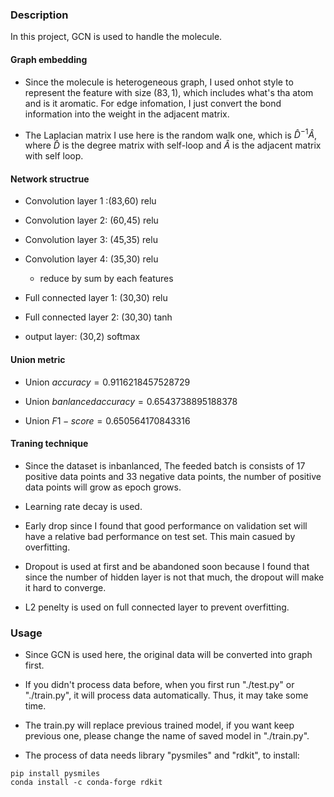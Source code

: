 
### Description

In this project, GCN is used to handle the molecule.


#### Graph embedding

+ Since the molecule is heterogeneous graph, I used onhot style to represent the feature with size $(83,1)$, which includes what's tha atom and is it aromatic. For edge infomation, I just convert the bond information into the weight in the adjacent matrix.

+ The Laplacian matrix I use here is the random walk one, which is $\hat{D}^{-1}\hat{A}$, where $\hat{D}$ is the degree matrix with self-loop and $\hat{A}$ is the adjacent matrix with self loop.

#### Network structrue

+ Convolution layer 1 :(83,60) relu 

+ Convolution layer 2: (60,45) relu

+ Convolution layer 3: (45,35) relu

+ Convolution layer 4: (35,30) relu

  + reduce by sum by each features

+ Full connected layer 1: (30,30) relu

+ Full connected layer 2: (30,30) tanh

+ output layer: (30,2) softmax

#### Union metric

+ Union $accuracy = 0.9116218457528729$

+ Union $banlanced accuracy = 0.6543738895188378$

+ Union $F1-score = 0.650564170843316$

#### Traning technique

+ Since the dataset is inbanlanced, The feeded batch is consists of 17 positive data points and 33 negative data points, the number of positive data points will grow as epoch grows.

+ Learning rate decay is used.

+ Early drop since I found that good performance on validation set will have a relative bad performance on test set. This main casued by overfitting.

+ Dropout is used at first and be abandoned soon because I found that since the number of hidden layer is not that much, the dropout will make it hard to converge.

+ L2 penelty is used on full connected layer to prevent overfitting.

### Usage

+ Since GCN is used here, the original data will be converted into graph first.

+ If you didn't process data before, when you first run "./test.py" or "./train.py", it will process data automatically. Thus, it may take some time.

+ The train.py will replace previous trained model, if you want keep previous one, please change the name of saved model in "./train.py".

+ The process of data needs library "pysmiles" and "rdkit", to install:

```{python}
pip install pysmiles
conda install -c conda-forge rdkit
```

